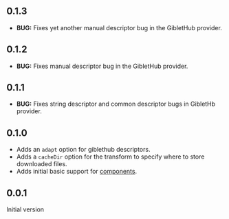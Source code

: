 ## 0.1.3

* __BUG:__ Fixes yet another manual descriptor bug in the GibletHub provider.

## 0.1.2

* __BUG:__ Fixes manual descriptor bug in the GibletHub provider.

## 0.1.1

* __BUG:__ Fixes string descriptor and common descriptor bugs in GibletHb provider.

## 0.1.0

* Adds an `adapt` option for giblethub descriptors.
* Adds a `cacheDir` option for the transform to specify where to store downloaded files.
* Adds initial basic support for [components](http://github.com/componentjs/component).

## 0.0.1

Initial version
